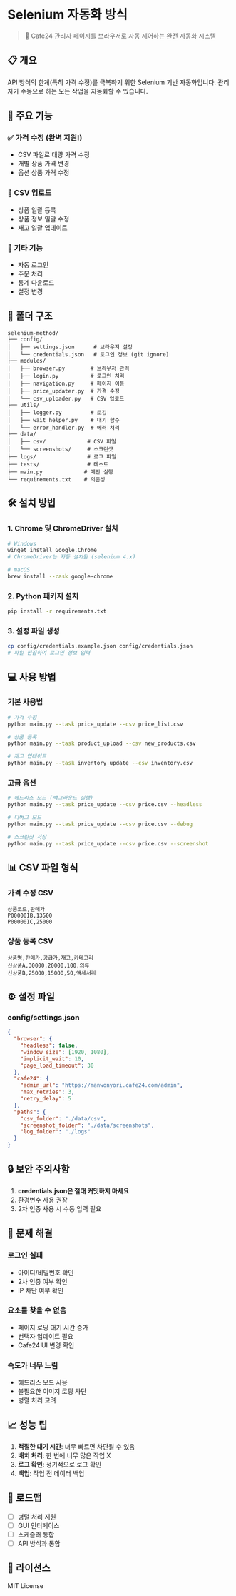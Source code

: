 # Selenium 자동화 방식

> 🤖 Cafe24 관리자 페이지를 브라우저로 자동 제어하는 완전 자동화 시스템

## 📋 개요

API 방식의 한계(특히 가격 수정)를 극복하기 위한 Selenium 기반 자동화입니다. 관리자가 수동으로 하는 모든 작업을 자동화할 수 있습니다.

## 🚀 주요 기능

### ✅ 가격 수정 (완벽 지원!)
- CSV 파일로 대량 가격 수정
- 개별 상품 가격 변경
- 옵션 상품 가격 수정

### 📁 CSV 업로드
- 상품 일괄 등록
- 상품 정보 일괄 수정
- 재고 일괄 업데이트

### 🔧 기타 기능
- 자동 로그인
- 주문 처리
- 통계 다운로드
- 설정 변경

## 📂 폴더 구조

```
selenium-method/
├── config/
│   ├── settings.json      # 브라우저 설정
│   └── credentials.json   # 로그인 정보 (git ignore)
├── modules/
│   ├── browser.py        # 브라우저 관리
│   ├── login.py          # 로그인 처리
│   ├── navigation.py     # 페이지 이동
│   ├── price_updater.py  # 가격 수정
│   └── csv_uploader.py   # CSV 업로드
├── utils/
│   ├── logger.py         # 로깅
│   ├── wait_helper.py    # 대기 함수
│   └── error_handler.py  # 에러 처리
├── data/
│   ├── csv/             # CSV 파일
│   └── screenshots/     # 스크린샷
├── logs/                # 로그 파일
├── tests/               # 테스트
├── main.py             # 메인 실행
└── requirements.txt    # 의존성
```

## 🛠️ 설치 방법

### 1. Chrome 및 ChromeDriver 설치
```bash
# Windows
winget install Google.Chrome
# ChromeDriver는 자동 설치됨 (selenium 4.x)

# macOS
brew install --cask google-chrome
```

### 2. Python 패키지 설치
```bash
pip install -r requirements.txt
```

### 3. 설정 파일 생성
```bash
cp config/credentials.example.json config/credentials.json
# 파일 편집하여 로그인 정보 입력
```

## 💻 사용 방법

### 기본 사용법
```bash
# 가격 수정
python main.py --task price_update --csv price_list.csv

# 상품 등록
python main.py --task product_upload --csv new_products.csv

# 재고 업데이트
python main.py --task inventory_update --csv inventory.csv
```

### 고급 옵션
```bash
# 헤드리스 모드 (백그라운드 실행)
python main.py --task price_update --csv price.csv --headless

# 디버그 모드
python main.py --task price_update --csv price.csv --debug

# 스크린샷 저장
python main.py --task price_update --csv price.csv --screenshot
```

## 📊 CSV 파일 형식

### 가격 수정 CSV
```csv
상품코드,판매가
P00000IB,13500
P00000IC,25000
```

### 상품 등록 CSV
```csv
상품명,판매가,공급가,재고,카테고리
신상품A,30000,20000,100,의류
신상품B,25000,15000,50,액세서리
```

## ⚙️ 설정 파일

### config/settings.json
```json
{
  "browser": {
    "headless": false,
    "window_size": [1920, 1080],
    "implicit_wait": 10,
    "page_load_timeout": 30
  },
  "cafe24": {
    "admin_url": "https://manwonyori.cafe24.com/admin",
    "max_retries": 3,
    "retry_delay": 5
  },
  "paths": {
    "csv_folder": "./data/csv",
    "screenshot_folder": "./data/screenshots",
    "log_folder": "./logs"
  }
}
```

## 🔒 보안 주의사항

1. **credentials.json은 절대 커밋하지 마세요**
2. 환경변수 사용 권장
3. 2차 인증 사용 시 수동 입력 필요

## 🐛 문제 해결

### 로그인 실패
- 아이디/비밀번호 확인
- 2차 인증 여부 확인
- IP 차단 여부 확인

### 요소를 찾을 수 없음
- 페이지 로딩 대기 시간 증가
- 선택자 업데이트 필요
- Cafe24 UI 변경 확인

### 속도가 너무 느림
- 헤드리스 모드 사용
- 불필요한 이미지 로딩 차단
- 병렬 처리 고려

## 📈 성능 팁

1. **적절한 대기 시간**: 너무 빠르면 차단될 수 있음
2. **배치 처리**: 한 번에 너무 많은 작업 X
3. **로그 확인**: 정기적으로 로그 확인
4. **백업**: 작업 전 데이터 백업

## 🚀 로드맵

- [ ] 병렬 처리 지원
- [ ] GUI 인터페이스
- [ ] 스케줄러 통합
- [ ] API 방식과 통합

## 📝 라이선스

MIT License
